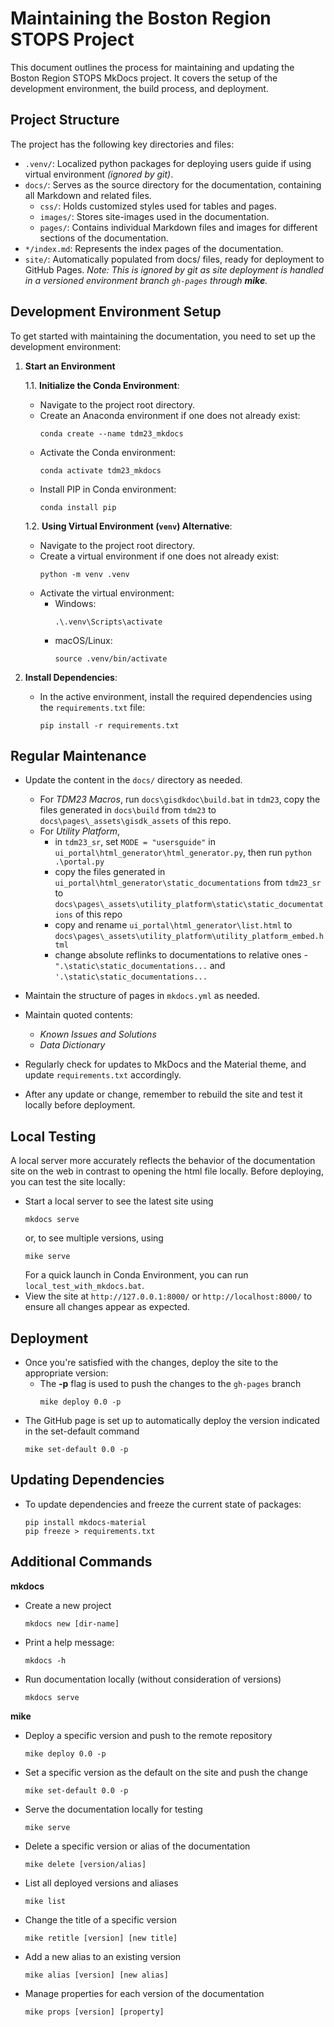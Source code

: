 
# Maintaining the Boston Region STOPS Project

This document outlines the process for maintaining and updating the Boston Region STOPS MkDocs project. It covers the setup of the development environment, the build process, and deployment.

## Project Structure

The project has the following key directories and files:

- `.venv/`: Localized python packages for deploying users guide if using virtual environment *(ignored by git)*.
- `docs/`: Serves as the source directory for the documentation, containing all Markdown and related files.
  - `css/`: Holds customized styles used for tables and pages.
  - `images/`: Stores site-images used in the documentation.
  - `pages/`: Contains individual Markdown files and images for different sections of the documentation.
- `*/index.md`: Represents the index pages of the documentation.
- `site/`: Automatically populated from docs/ files, ready for deployment to GitHub Pages. *Note: This is ignored by git as site deployment is handled in a versioned environment branch `gh-pages` through **mike**.*

## Development Environment Setup

To get started with maintaining the documentation, you need to set up the development environment:

1. **Start an Environment**

    1.1. **Initialize the Conda Environment**:

    - Navigate to the project root directory.
    - Create an Anaconda environment if one does not already exist:
      ```
      conda create --name tdm23_mkdocs
      ```
    - Activate the Conda environment:
      ```
      conda activate tdm23_mkdocs
      ```
    - Install PIP in Conda environment:
      ```
      conda install pip
      ```
    <!-- - To deactivate the Conda environment, run:
      ```
      conda deactivate
      ``` -->

    1.2. **Using Virtual Environment (`venv`) Alternative**:

    - Navigate to the project root directory.
    - Create a virtual environment if one does not already exist:
      ```
      python -m venv .venv
      ```
    - Activate the virtual environment:
      - Windows:
        ```
        .\.venv\Scripts\activate
        ```
      - macOS/Linux:
        ```
        source .venv/bin/activate
        ```
    <!-- - To deactivate the virtual environment, run:
      ```
      deactivate
      ``` -->

2. **Install Dependencies**:

   - In the active environment, install the required dependencies using the `requirements.txt` file:
     ```
     pip install -r requirements.txt
     ```

## Regular Maintenance

- Update the content in the `docs/` directory as needed.
    - For *TDM23 Macros*, run `docs\gisdkdoc\build.bat` in `tdm23`, copy the files generated in `docs\build` from `tdm23` to `docs\pages\_assets\gisdk_assets` of this repo.
    - For *Utility Platform*, 
        - in `tdm23_sr`, set `MODE = "usersguide"` in `ui_portal\html_generator\html_generator.py`, then run `python .\portal.py`
        - copy the files generated in `ui_portal\html_generator\static_documentations` from `tdm23_sr` to `docs\pages\_assets\utility_platform\static\static_documentations` of this repo
        - copy and rename `ui_portal\html_generator\list.html` to `docs\pages\_assets\utility_platform\utility_platform_embed.html`
        - change absolute reflinks to documentations to relative ones - `".\static\static_documentations...` and `'.\static\static_documentations...`

- Maintain the structure of pages in `mkdocs.yml` as needed.
- Maintain quoted contents:
    - *Known Issues and Solutions*
    - *Data Dictionary*
- Regularly check for updates to MkDocs and the Material theme, and update `requirements.txt` accordingly.
- After any update or change, remember to rebuild the site and test it locally before deployment.

## Local Testing

A local server more accurately reflects the behavior of the documentation site on the web in contrast to opening the html file locally. Before deploying, you can test the site locally:

- Start a local server to see the latest site using 
  ```
  mkdocs serve
  ```
  or, to see multiple versions, using 
  ```
  mike serve
  ```
  For a quick launch in Conda Environment, you can run `local_test_with_mkdocs.bat`. 
- View the site at `http://127.0.0.1:8000/` or `http://localhost:8000/` to ensure all changes appear as expected.

## Deployment

- Once you're satisfied with the changes, deploy the site to the appropriate version:
  - The **-p** flag is used to push the changes to the `gh-pages` branch
    ```
    mike deploy 0.0 -p
    ```
- The GitHub page is set up to automatically deploy the version indicated in the set-default command
  ```
  mike set-default 0.0 -p
  ```

## Updating Dependencies

- To update dependencies and freeze the current state of packages:

  ```
  pip install mkdocs-material
  pip freeze > requirements.txt
  ```

## Additional Commands

**mkdocs**

- Create a new project

  ```
  mkdocs new [dir-name]
  ```
- Print a help message:

  ```
  mkdocs -h
  ```
- Run documentation locally (without consideration of versions)
  ```
  mkdocs serve
  ```

**mike**

- Deploy a specific version and push to the remote repository

  ```
  mike deploy 0.0 -p
  ```
- Set a specific version as the default on the site and push the change

  ```
  mike set-default 0.0 -p
  ```
- Serve the documentation locally for testing

  ```
  mike serve
  ```
- Delete a specific version or alias of the documentation

  ```
  mike delete [version/alias]
  ```
- List all deployed versions and aliases

  ```
  mike list
  ```
- Change the title of a specific version

  ```
  mike retitle [version] [new title]
  ```
- Add a new alias to an existing version

  ```
  mike alias [version] [new alias]
  ```
- Manage properties for each version of the documentation

  ```
  mike props [version] [property]
  ```
